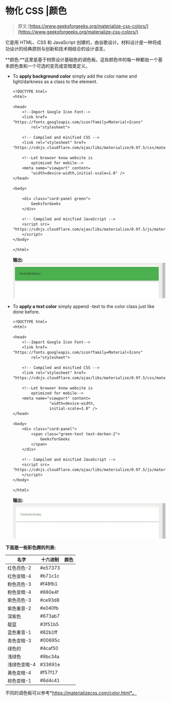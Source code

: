# 物化 CSS |颜色

> 原文:[https://www.geeksforgeeks.org/materialize-css-colors/](https://www.geeksforgeeks.org/materialize-css-colors/)

它是用 HTML、CSS 和 JavaScript 创建的，由谷歌设计。材料设计是一种将成功设计的经典原则与创新和技术相结合的设计语言。

**颜色:**这里是基于材质设计基础色的调色板。这些颜色中的每一种都由一个基本颜色类和一个可选的变亮或变暗类定义。

*   To **apply background color** simply add the color name and light/darkness as a class to the element.

    ```
    <!DOCTYPE html>
    <html>

    <head>
        <!--Import Google Icon Font-->
        <link href=
    "https://fonts.googleapis.com/icon?family=Material+Icons"
            rel="stylesheet">

        <!-- Compiled and minified CSS -->
        <link rel="stylesheet" href=
    "https://cdnjs.cloudflare.com/ajax/libs/materialize/0.97.5/css/materialize.min.css">

        <!--Let browser know website is 
            optimized for mobile-->
        <meta name="viewport" content=
            "width=device-width,initial-scale=1.0" />
    </head>

    <body>

        <div class="card-panel green">
            GeeksforGeeks
        </div>

        <!-- Compiled and minified JavaScript -->
        <script src=
    "https://cdnjs.cloudflare.com/ajax/libs/materialize/0.97.5/js/materialize.min.js">
        </script>
    </body>

    </html>
    ```

    **输出:**
    [![](img/bf4fe097bd6a112a107f5c89bb442ba1.png)](https://media.geeksforgeeks.org/wp-content/uploads/20200519114502/Screenshot-3392.png)

*   To **apply a text color** simply append -text to the color class just like done before.

    ```
    <!DOCTYPE html>
    <html>

    <head>
        <!--Import Google Icon Font-->
        <link href=
    "https://fonts.googleapis.com/icon?family=Material+Icons"
            rel="stylesheet">

        <!-- Compiled and minified CSS -->
        <link rel="stylesheet" href=
    "https://cdnjs.cloudflare.com/ajax/libs/materialize/0.97.5/css/materialize.min.css">

        <!--Let browser know website is 
            optimized for mobile-->
        <meta name="viewport" content=
                    "width=device-width, 
                    initial-scale=1.0" />
    </head>

    <body>
        <div class="card-panel">
            <span class="green-text text-darken-2">
                GeeksforGeeks
            </span>
        </div>

        <!-- Compiled and minified JavaScript -->
        <script src=
    "https://cdnjs.cloudflare.com/ajax/libs/materialize/0.97.5/js/materialize.min.js">
        </script>
    </body>

    </html>
    ```

    **输出:**
    [![](img/f26e13da5b96c6b77548ce99647cdc37.png)](https://media.geeksforgeeks.org/wp-content/uploads/20200519114609/Screenshot-3382.png)

**下面是一些彩色腭的列表:**

| 名字 | 十六进制 | 颜色 |
| --- | --- | --- |
| 红色亮色-2 | #e57373 |  |
| 红色变暗-4 | #b71c1c |  |
| 粉色亮色-3 | #f48fb1 |  |
| 粉色变暗-4 | #880e4f |  |
| 紫色亮色-3 | #ce93d8 |  |
| 紫色重音-2 | #e040fb |  |
| 深紫色 | #673ab7 |  |
| 靛蓝 | #3f51b5 |  |
| 蓝色重音-1 | #82b1ff |  |
| 青色变暗-3 | #00695c |  |
| 绿色的 | #4caf50 |  |
| 浅绿色 | #8bc34a |  |
| 浅绿色变暗-4 | #33691e |  |
| 黄色变暗-4 | #f57f17 |  |
| 棕色变暗-1 | #6d4c41 |  |

不同的调色板可以参考*https://materializecss.com/color.html*。